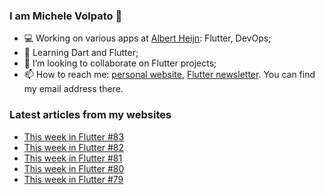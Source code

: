 ### I am Michele Volpato 👋

- 💻 Working on various apps at [Albert Heijn](https://github.com/RoyalAholdDelhaize): Flutter, DevOps;
- 🌱 Learning Dart and Flutter;
- 📱 I’m looking to collaborate on Flutter projects;
- 📫 How to reach me: [personal website](https://volpato.dev), [Flutter newsletter](https://flutternewsletter.volpato.dev). You can find my email address there.

### Latest articles from my websites

<!-- BLOG-POST-LIST:START -->
- [This week in Flutter #83](https://flutternewsletter.volpato.dev/news/this-week-in-flutter-83/)
- [This week in Flutter #82](https://flutternewsletter.volpato.dev/news/this-week-in-flutter-82/)
- [This week in Flutter #81](https://flutternewsletter.volpato.dev/news/this-week-in-flutter-81/)
- [This week in Flutter #80](https://flutternewsletter.volpato.dev/news/this-week-in-flutter-80/)
- [This week in Flutter #79](https://flutternewsletter.volpato.dev/news/this-week-in-flutter-79/)
<!-- BLOG-POST-LIST:END -->
